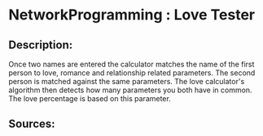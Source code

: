 # NetworkProgramming : Love Tester

## Description:

Once two names are entered the calculator matches the name of the first person to love, romance and relationship related parameters. The second person is matched against the same parameters. The love calculator's algorithm then detects how many parameters you both have in common. The love percentage is based on this parameter.

## Sources:
